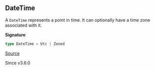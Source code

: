 ## DateTime

A `DateTime` represents a point in time. It can optionally have a time zone
associated with it.

**Signature**

```ts
type DateTime = Utc | Zoned
```

[Source](https://github.com/Effect-TS/effect/tree/main/packages/effect/src/DateTime.ts#L37)

Since v3.6.0